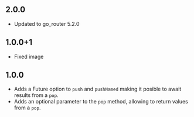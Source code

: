 ## 2.0.0

- Updated to go_router 5.2.0

## 1.0.0+1

- Fixed image

## 1.0.0

- Adds a Future option to `push` and `pushNamed` making it posible to await results from a `pop`.
- Adds an optional parameter to the `pop` method, allowing to return values from a `pop`.